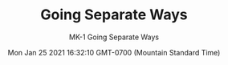 ---
category: "wall_covering"
date: "Mon Jan 25 2021 16:32:10 GMT-0700 (Mountain Standard Time)"
description: "null"
designer: "Matthew Kirk"
href: "https://www.areaenvironments.com/matthew-kirk"
image_primary: "./img/MK_GoingSeparateWays_Art.jpg"
image_secondary: "./img/MK_GoingSeparateWays_Interior.jpg"
image_thumb: "./img/Matthew+Kirk.png"
manufacturer: "Area Environments"
slug: "/manufacturers/area_environments/wall_covering/going_separate_ways"
subtitle: "MK-1 Going Separate Ways"
tags:
  - "area_environments"
  - "wall_covering"
title: "Going Separate Ways"
---
